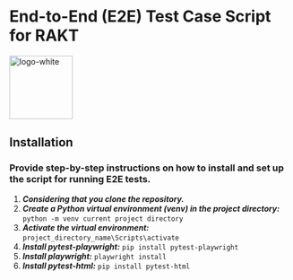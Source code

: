 # End-to-End (E2E) Test Case Script for RAKT
<img width="113" alt="logo-white" src="https://github.com/Rakt-IsarGanwani/RAQT/assets/147028683/9dc56c5d-b472-4976-8ee8-6ac5f1590f1e">

## Installation
### Provide step-by-step instructions on how to install and set up the script for running E2E tests.
1. ***Considering that you clone the repository.***
2. ***Create a Python virtual environment (venv) in the project directory:*** `python -m venv current project directory`
3. ***Activate the virtual environment:*** `project_directory_name\Scripts\activate`
4. ***Install pytest-playwright:*** `pip install pytest-playwright`
5. ***Install playwright:*** `playwright install`
6. ***Install pytest-html:*** `pip install pytest-html`
